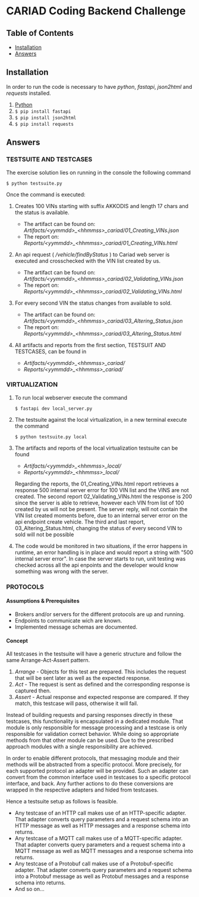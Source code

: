 # CARIAD Coding Backend Challenge

## Table of Contents

- [Installation](#install)
- [Answers](#answers)

## Installation
In order to run the code is necessary to have *python*, *fastapi*, *json2html* and *requests* installed.

1. [Python](https://www.python.org/downloads/)
2. ``` $ pip install fastapi ```
3. ``` $ pip install json2html ```
4. ``` $ pip install requests ```

## Answers

### **TESTSUITE AND TESTCASES**
   The exercise solution lies on running in the console the following command
   ```console
   $ python testsuite.py
   ```
   Once the command is executed: 

1. Creates 100 VINs starting with suffix AKKODIS and length 17 chars and the status is available. 
   - The artifact can be found on: *Artifacts/&lt;yymmdd&gt;_&lt;hhmmss&gt;_cariad/01_Creating_VINs.json* 
   - The report on: *Reports/&lt;yymmdd&gt;_&lt;hhmmss&gt;_cariad/01_Creating_VINs.html*

2. An api request ( */vehicle/findByStatus* ) to Cariad web server is executed and crosschecked with the VIN list created by us. 
   - The artifact can be found on: *Artifacts/&lt;yymmdd&gt;_&lt;hhmmss&gt;_cariad/02_Validating_VINs.json* 
   - The report on: *Reports/&lt;yymmdd&gt;_&lt;hhmmss&gt;_cariad/02_Validating_VINs.html* 

3. For every second VIN the status changes from available to sold. 
   - The artifact can be found on: *Artifacts/&lt;yymmdd&gt;_&lt;hhmmss&gt;_cariad/03_Altering_Status.json* 
   - The report on: *Reports/&lt;yymmdd&gt;_&lt;hhmmss&gt;_cariad/03_Altering_Status.html*
   
4. All artifacts and reports from the first section, TESTSUIT AND TESTCASES, can be found in  
   - *Artifacts/&lt;yymmdd&gt;_&lt;hhmmss&gt;_cariad/*
   - *Reports/&lt;yymmdd&gt;_&lt;hhmmss&gt;_cariad/* 

### **VIRTUALIZATION**

1. To run local webserver execute the command
   ```console
   $ fastapi dev local_server.py
   ```

2. The testsuite against the local virtualization, in a new terminal execute the command
   ```console
   $ python testsuite.py local
   ```

3. The artifacts and reports of the local virtualization testsuite can be found 
   - *Artifacts/&lt;yymmdd&gt;_&lt;hhmmss&gt;_local/*
   - *Reports/&lt;yymmdd&gt;_&lt;hhmmss&gt;_local/* 

   Regarding the reports, the 01_Creating_VINs.html report retrieves a response 500 internal server error for 100 VIN list and the VINS are not created. 
   The second report 02_Validating_VINs.html the response is 200 since the server is able to retrieve, however each VIN from list of 100 created by us will not be present. The server reply, will not contain the VIN list created moments before, due to an internal server error on the api endpoint create vehicle. 
   The third and last report, 03_Altering_Status.html, changing the status of every second VIN to sold will not be possible 
   

4. The code would be monitored in two situations, if the error happens in runtime, an error handling is in place and would report a string with "500 internal server error". 
In case the server starts to run, unit testing was checked across all the api enpoints and the developer would know something was wrong with the server.   


### **PROTOCOLS** 

#### Assumptions & Prerequisites

- Brokers and/or servers for the different protocols are up and running. 
- Endpoints to communicate wich are known. 
- Implemented message schemas are documented.

#### Concept

All testcases in the testsuite will have a generic structure and follow the same Arrange-Act-Assert pattern.
1. *Arrange* - Objects for this test are prepared. This includes the request that will be sent later as well as the expected response.
2. *Act* - The request is sent as defined and the corresponding response is captured then.
3. *Assert* - Actual response and expected response are compared. If they match, this testcase will pass, otherwise it will fail.

Instead of building requests and parsing responses directly in these testcases, this functionality is encapsulated in a dedicated module. That module is only responsible for message processing and a testcase is only responsible for validation correct behavior. While doing so appropriate methods from that other module can be used. Due to the prescribed approach modules with a single responsibility are achieved. 

In order to enable different protocols, that messaging module and their methods will be abstracted from a specific protocol. More precisely, for each supported protocol an adapter will be provided. Such an adapter can convert from the common interface used in testcases to a specific protocol interface, and back. Any further actions to do these conversions are wrapped in the respective adapters and hided from testcases.

Hence a testsuite setup as follows is feasible.
- Any testcase of an HTTP call makes use of an HTTP-specific adapter. That adapter converts query parameters and a request schema into an HTTP message as well as HTTP messages and a response schema into returns.
- Any testcase of a MQTT call makes use of a MQTT-specific adapter. That adapter converts query parameters and a request schema into a MQTT message as well as MQTT messages and a response schema into returns.
- Any testcase of a Protobuf call makes use of a Protobuf-specific adapter. That adapter converts query parameters and a request schema into a Protobuf message as well as Protobuf messages and a response schema into returns.
- And so on...